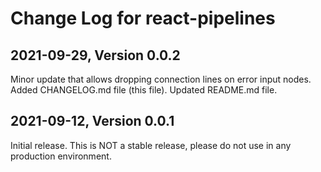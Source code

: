 # Change Log for react-pipelines

## 2021-09-29, Version 0.0.2
Minor update that allows dropping connection lines on error input nodes.
Added CHANGELOG.md file (this file).
Updated README.md file.

## 2021-09-12, Version 0.0.1
Initial release. This is NOT a stable release, please do not use in any production environment.